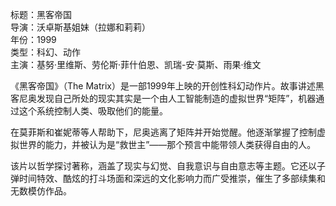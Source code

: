 标题：黑客帝国  
导演：沃卓斯基姐妹（拉娜和莉莉）  
年份：1999  
类型：科幻、动作  
主演：基努·里维斯、劳伦斯·菲什伯恩、凯瑞-安·莫斯、雨果·维文

《黑客帝国》（The Matrix）是一部1999年上映的开创性科幻动作片。故事讲述黑客尼奥发现自己所处的现实其实是一个由人工智能制造的虚拟世界“矩阵”，机器通过这个系统控制人类、吸取他们的能量。

在莫菲斯和崔妮蒂等人帮助下，尼奥逃离了矩阵并开始觉醒。他逐渐掌握了控制虚拟世界的能力，并被认为是“救世主”——那个预言中能带领人类获得自由的人。

该片以哲学探讨著称，涵盖了现实与幻觉、自我意识与自由意志等主题。它还以子弹时间特效、酷炫的打斗场面和深远的文化影响力而广受推崇，催生了多部续集和无数模仿作品。
